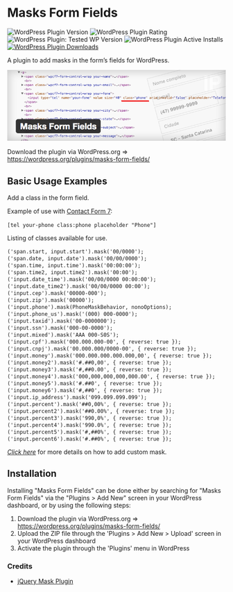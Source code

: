 Masks Form Fields
=========================

![WordPress Plugin Version](https://img.shields.io/wordpress/plugin/v/masks-form-fields)  ![WordPress Plugin Rating](https://img.shields.io/wordpress/plugin/rating/masks-form-fields)  ![WordPress Plugin: Tested WP Version](https://img.shields.io/wordpress/plugin/tested/masks-form-fields)  ![WordPress Plugin Active Installs](https://img.shields.io/wordpress/plugin/installs/masks-form-fields)  [![WordPress Plugin Downloads](https://img.shields.io/wordpress/plugin/dt/masks-form-fields)](https://wordpress.org/plugins/masks-form-fields/)

A plugin to add masks in the form’s fields for WordPress.

[![masks-form-fields logo](assets/banner-github.png)](https://wordpress.org/plugins/masks-form-fields/)

Download the plugin via WordPress.org => https://wordpress.org/plugins/masks-form-fields/

## Basic Usage Examples

Add a class in the form field.

Example of use with [Contact Form 7](https://wordpress.org/plugins/contact-form-7/): 

`[tel your-phone class:phone placeholder "Phone"]`

Listing of classes available for use.

```
('span.start, input.start').mask('00/0000');
('span.date, input.date').mask('00/00/0000');
('span.time, input.time').mask('00:00:00');
('span.time2, input.time2').mask('00:00');
('input.date_time').mask('00/00/0000 00:00:00');
('input.date_time2').mask('00/00/0000 00:00');
('input.cep').mask('00000-000');
('input.zip').mask('00000');
('input.phone').mask(PhoneMaskBehavior, nonoOptions);
('input.phone_us').mask('(000) 000-0000');
('input.taxid').mask('00-0000000');
('input.ssn').mask('000-00-0000');
('input.mixed').mask('AAA 000-S0S');
('input.cpf').mask('000.000.000-00', { reverse: true });
('input.cnpj').mask('00.000.000/0000-00', { reverse: true });
('input.money').mask('000.000.000.000.000,00', { reverse: true });
('input.money2').mask('#.##0,00', { reverse: true });
('input.money3').mask('#,##0.00', { reverse: true });
('input.money4').mask('000,000,000,000,000.00', { reverse: true });
('input.money5').mask('#.##0', { reverse: true });
('input.money6').mask('#,##0', { reverse: true });
('input.ip_address').mask('099.099.099.099');
('input.percent').mask('##0,00%', { reverse: true });
('input.percent2').mask('##0.00%', { reverse: true });
('input.percent3').mask('990,0%', { reverse: true });
('input.percent4').mask('990.0%', { reverse: true });
('input.percent5').mask('#,##0%', { reverse: true });
('input.percent6').mask('#.##0%', { reverse: true });
```

[*Click here*](https://gist.github.com/petermann/fd1a898e02ca91a0d7231a9f8ee662b4) for more details on how to add custom mask.

## Installation

Installing "Masks Form Fields" can be done either by searching for "Masks Form Fields" via the "Plugins > Add New" screen in your WordPress dashboard, or by using the following steps:

1. Download the plugin via WordPress.org => https://wordpress.org/plugins/masks-form-fields/
2. Upload the ZIP file through the 'Plugins > Add New > Upload' screen in your WordPress dashboard
3. Activate the plugin through the 'Plugins' menu in WordPress

### Credits

* [jQuery Mask Plugin](https://github.com/igorescobar/jQuery-Mask-Plugin)
